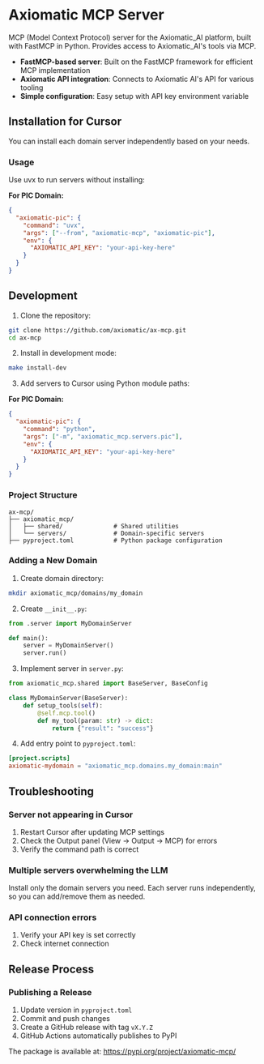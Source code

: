# Axiomatic MCP Server

MCP (Model Context Protocol) server for the Axiomatic_AI platform, built with FastMCP in Python. Provides access to Axiomatic_AI's tools via MCP.

- **FastMCP-based server**: Built on the FastMCP framework for efficient MCP implementation
- **Axiomatic API integration**: Connects to Axiomatic AI's API for various tooling
- **Simple configuration**: Easy setup with API key environment variable

## Installation for Cursor

You can install each domain server independently based on your needs.

### Usage

Use uvx to run servers without installing:

**For PIC Domain:**
```json
{
  "axiomatic-pic": {
    "command": "uvx",
    "args": ["--from", "axiomatic-mcp", "axiomatic-pic"],
    "env": {
      "AXIOMATIC_API_KEY": "your-api-key-here"
    }
  }
}
```


## Development

1. Clone the repository:
```bash
git clone https://github.com/axiomatic/ax-mcp.git
cd ax-mcp
```

2. Install in development mode:
```bash
make install-dev
```

3. Add servers to Cursor using Python module paths:

**For PIC Domain:**
```json
{
  "axiomatic-pic": {
    "command": "python",
    "args": ["-m", "axiomatic_mcp.servers.pic"],
    "env": {
      "AXIOMATIC_API_KEY": "your-api-key-here"
    }
  }
}
```

### Project Structure

```
ax-mcp/
├── axiomatic_mcp/
│   ├── shared/              # Shared utilities
│   └── servers/             # Domain-specific servers
├── pyproject.toml           # Python package configuration
```

### Adding a New Domain

1. Create domain directory:
```bash
mkdir axiomatic_mcp/domains/my_domain
```

2. Create `__init__.py`:
```python
from .server import MyDomainServer

def main():
    server = MyDomainServer()
    server.run()
```

3. Implement server in `server.py`:
```python
from axiomatic_mcp.shared import BaseServer, BaseConfig

class MyDomainServer(BaseServer):
    def setup_tools(self):
        @self.mcp.tool()
        def my_tool(param: str) -> dict:
            return {"result": "success"}
```

4. Add entry point to `pyproject.toml`:
```toml
[project.scripts]
axiomatic-mydomain = "axiomatic_mcp.domains.my_domain:main"
```

## Troubleshooting

### Server not appearing in Cursor

1. Restart Cursor after updating MCP settings
2. Check the Output panel (View → Output → MCP) for errors
3. Verify the command path is correct

### Multiple servers overwhelming the LLM

Install only the domain servers you need. Each server runs independently, so you can add/remove them as needed.

### API connection errors

1. Verify your API key is set correctly
2. Check internet connection

## Release Process

### Publishing a Release

1. Update version in `pyproject.toml`
2. Commit and push changes
3. Create a GitHub release with tag `vX.Y.Z`
4. GitHub Actions automatically publishes to PyPI

The package is available at: https://pypi.org/project/axiomatic-mcp/
